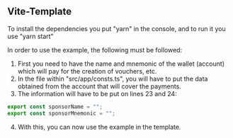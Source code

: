 ## Vite-Template

To install the dependencies you put "yarn" in the console, and to run it you use "yarn start"

In order to use the example, the following must be followed:

1. First you need to have the name and mnemonic of the wallet (account) which will pay for the creation of vouchers, etc.
2. In the file within "src/app/consts.ts", you will have to put the data obtained from the account that will cover the payments.
3. The information will have to be put on lines 23 and 24:

```javascript
export const sponsorName = "";
export const sponsorMnemonic = "";
```

4. With this, you can now use the example in the template.

